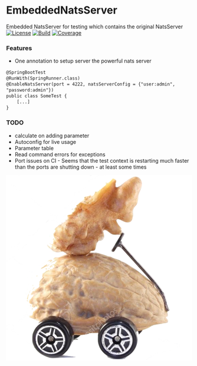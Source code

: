 # EmbeddedNatsServer
Embedded NatsServer for testing which contains the original NatsServer
[![License][License-Image]][License-Url]
[![Build][Build-Status-Image]][Build-Status-Url] 
[![Coverage][Coverage-image]][Coverage-Url] 

### Features
* One annotation to setup server the powerful nats server
```
@SpringBootTest
@RunWith(SpringRunner.class)
@EnableNatsServer(port = 4222, natsServerConfig = {"user:admin", "password:admin"})
public class SomeTest {
    [...]
}
```

### TODO
* calculate on adding parameter
* Autoconfig for live usage
* Parameter table
* Read command errors for exceptions
* Port issues on CI - Seems that the test context is restarting much faster than the ports are shutting down - at least some times

![EmbeddedNatsServer](src/test/resources/banner.png "EmbeddedNatsServer")

[License-Url]: https://www.apache.org/licenses/LICENSE-2.0
[License-Image]: https://img.shields.io/badge/License-Apache2-blue.svg
[github-release]: https://github.com/YunaBraska/EmbeddedNatsServer
[Build-Status-Url]: https://travis-ci.org/YunaBraska/EmbeddedNatsServer
[Build-Status-Image]: https://travis-ci.org/YunaBraska/EmbeddedNatsServer.svg?branch=master
[Coverage-Url]: https://codecov.io/gh/YunaBraska/EmbeddedNatsServer
[Coverage-image]: https://img.shields.io/codecov/c/github/dstructs/matrix/master.svg